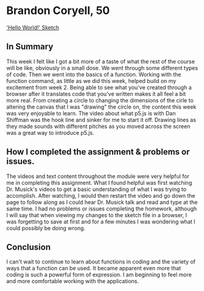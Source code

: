 # Brandon Coryell, 50

['Hello World!' Sketch](https://brandoncoryell.github.io/120-work/hw-3/)

## In Summary

This week I felt like I got a bit more of a taste of what the rest of the course will be like, obviously in a small dose. We went through some different types of code. Then we went into the basics of a function. Working with the function command, as little as we did this week, helped build on my excitement from week 2. Being able to see what you've created through a browser after it translates code that you've written makes it all feel a bit more real. From creating a circle to changing the dimensions of the cirle to altering the canvas that I was "drawing" the circle on, the content this week was very enjoyable to learn. The video about what p5.js is with Dan Shiffman was the hook line and sinker for me to start it off. Drawing lines as they made sounds with different pitches as you moved across the screen was a great way to introduce p5.js.

## How I completed the assignment & problems or issues.

The videos and text content throughout the module were very helpful for me in completing this assignment. What I found helpful was first watching Dr. Musick's videos to get a basic understanding of what I was trying to accomplish. After watching, I would then restart the video and go down the page to follow along as I could hear Dr. Musick talk and read and type at the same time. I had no problems or issues completing the homework, although I will say that when viewing my changes to the sketch file in a browser, I was forgetting to save at first and for a few minutes I was wondering what I could possibly be doing wrong.

## Conclusion

I can't wait to continue to learn about functions in coding and the variety of ways that a function can be used. It became apparent even more that coding is such a powerful form of expression. I am beginning to feel more and more comfortable working with the applications.
